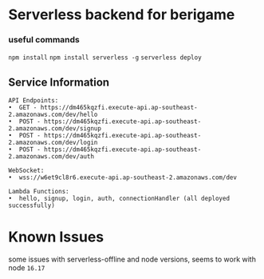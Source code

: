 # Serverless backend for berigame

### useful commands
``` npm install ```
``` npm install serverless -g ```
``` serverless deploy ```

## Service Information
```
API Endpoints:
•  GET - https://dm465kqzfi.execute-api.ap-southeast-2.amazonaws.com/dev/hello
•  POST - https://dm465kqzfi.execute-api.ap-southeast-2.amazonaws.com/dev/signup
•  POST - https://dm465kqzfi.execute-api.ap-southeast-2.amazonaws.com/dev/login
•  POST - https://dm465kqzfi.execute-api.ap-southeast-2.amazonaws.com/dev/auth

WebSocket:
•  wss://w6et9cl8r6.execute-api.ap-southeast-2.amazonaws.com/dev

Lambda Functions:
•  hello, signup, login, auth, connectionHandler (all deployed successfully)
```

# Known Issues
some issues with serverless-offline and node versions, seems to work with node `16.17`